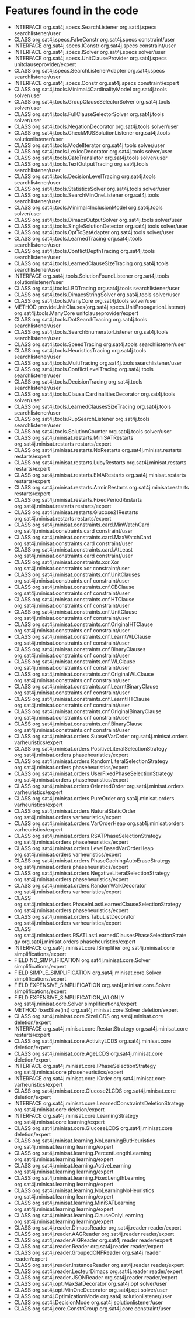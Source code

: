 # Features found in the code

+ INTERFACE org.sat4j.specs.SearchListener org.sat4j.specs searchlistener/user
+ CLASS org.sat4j.specs.FakeConstr org.sat4j.specs constraint/user
+ INTERFACE org.sat4j.specs.IConstr org.sat4j.specs constraint/user
+ INTERFACE org.sat4j.specs.ISolver org.sat4j.specs solver/user
+ INTERFACE org.sat4j.specs.UnitClauseProvider org.sat4j.specs unitclauseprovider/expert
+ CLASS org.sat4j.specs.SearchListenerAdapter org.sat4j.specs searchlistener/user
+ INTERFACE org.sat4j.specs.Constr org.sat4j.specs constraint/expert
+ CLASS org.sat4j.tools.Minimal4CardinalityModel org.sat4j.tools solver/user
+ CLASS org.sat4j.tools.GroupClauseSelectorSolver org.sat4j.tools solver/user
+ CLASS org.sat4j.tools.FullClauseSelectorSolver org.sat4j.tools solver/user
+ CLASS org.sat4j.tools.NegationDecorator org.sat4j.tools solver/user
+ CLASS org.sat4j.tools.CheckMUSSolutionListener org.sat4j.tools solutionlistener/user
+ CLASS org.sat4j.tools.ModelIterator org.sat4j.tools solver/user
+ CLASS org.sat4j.tools.LexicoDecorator org.sat4j.tools solver/user
+ CLASS org.sat4j.tools.GateTranslator org.sat4j.tools solver/user
+ CLASS org.sat4j.tools.TextOutputTracing org.sat4j.tools searchlistener/user
+ CLASS org.sat4j.tools.DecisionLevelTracing org.sat4j.tools searchlistener/user
+ CLASS org.sat4j.tools.StatisticsSolver org.sat4j.tools solver/user
+ CLASS org.sat4j.tools.SearchMinOneListener org.sat4j.tools searchlistener/user
+ CLASS org.sat4j.tools.Minimal4InclusionModel org.sat4j.tools solver/user
+ CLASS org.sat4j.tools.DimacsOutputSolver org.sat4j.tools solver/user
+ CLASS org.sat4j.tools.SingleSolutionDetector org.sat4j.tools solver/user
+ CLASS org.sat4j.tools.OptToSatAdapter org.sat4j.tools solver/user
+ CLASS org.sat4j.tools.LearnedTracing org.sat4j.tools searchlistener/user
+ CLASS org.sat4j.tools.ConflictDepthTracing org.sat4j.tools searchlistener/user
+ CLASS org.sat4j.tools.LearnedClauseSizeTracing org.sat4j.tools searchlistener/user
+ INTERFACE org.sat4j.tools.SolutionFoundListener org.sat4j.tools solutionlistener/user
+ CLASS org.sat4j.tools.LBDTracing org.sat4j.tools searchlistener/user
+ CLASS org.sat4j.tools.DimacsStringSolver org.sat4j.tools solver/user
+ CLASS org.sat4j.tools.ManyCore org.sat4j.tools solver/user
+ METHOD provideUnitClauses(org.sat4j.specs.UnitPropagationListener) org.sat4j.tools.ManyCore unitclauseprovider/expert
+ CLASS org.sat4j.tools.DotSearchTracing org.sat4j.tools searchlistener/user
+ CLASS org.sat4j.tools.SearchEnumeratorListener org.sat4j.tools searchlistener/user
+ CLASS org.sat4j.tools.SpeedTracing org.sat4j.tools searchlistener/user
+ CLASS org.sat4j.tools.HeuristicsTracing org.sat4j.tools searchlistener/user
+ CLASS org.sat4j.tools.MultiTracing org.sat4j.tools searchlistener/user
+ CLASS org.sat4j.tools.ConflictLevelTracing org.sat4j.tools searchlistener/user
+ CLASS org.sat4j.tools.DecisionTracing org.sat4j.tools searchlistener/user
+ CLASS org.sat4j.tools.ClausalCardinalitiesDecorator org.sat4j.tools solver/user
+ CLASS org.sat4j.tools.LearnedClausesSizeTracing org.sat4j.tools searchlistener/user
+ CLASS org.sat4j.tools.RupSearchListener org.sat4j.tools searchlistener/user
+ CLASS org.sat4j.tools.SolutionCounter org.sat4j.tools solver/user
+ CLASS org.sat4j.minisat.restarts.MiniSATRestarts org.sat4j.minisat.restarts restarts/expert
+ CLASS org.sat4j.minisat.restarts.NoRestarts org.sat4j.minisat.restarts restarts/expert
+ CLASS org.sat4j.minisat.restarts.LubyRestarts org.sat4j.minisat.restarts restarts/expert
+ CLASS org.sat4j.minisat.restarts.EMARestarts org.sat4j.minisat.restarts restarts/expert
+ CLASS org.sat4j.minisat.restarts.ArminRestarts org.sat4j.minisat.restarts restarts/expert
+ CLASS org.sat4j.minisat.restarts.FixedPeriodRestarts org.sat4j.minisat.restarts restarts/expert
+ CLASS org.sat4j.minisat.restarts.Glucose21Restarts org.sat4j.minisat.restarts restarts/expert
+ CLASS org.sat4j.minisat.constraints.card.MinWatchCard org.sat4j.minisat.constraints.card constraint/user
+ CLASS org.sat4j.minisat.constraints.card.MaxWatchCard org.sat4j.minisat.constraints.card constraint/user
+ CLASS org.sat4j.minisat.constraints.card.AtLeast org.sat4j.minisat.constraints.card constraint/user
+ CLASS org.sat4j.minisat.constraints.xor.Xor org.sat4j.minisat.constraints.xor constraint/user
+ CLASS org.sat4j.minisat.constraints.cnf.UnitClauses org.sat4j.minisat.constraints.cnf constraint/user
+ CLASS org.sat4j.minisat.constraints.cnf.CBClause org.sat4j.minisat.constraints.cnf constraint/user
+ CLASS org.sat4j.minisat.constraints.cnf.HTClause org.sat4j.minisat.constraints.cnf constraint/user
+ CLASS org.sat4j.minisat.constraints.cnf.UnitClause org.sat4j.minisat.constraints.cnf constraint/user
+ CLASS org.sat4j.minisat.constraints.cnf.OriginalHTClause org.sat4j.minisat.constraints.cnf constraint/user
+ CLASS org.sat4j.minisat.constraints.cnf.LearntWLClause org.sat4j.minisat.constraints.cnf constraint/user
+ CLASS org.sat4j.minisat.constraints.cnf.BinaryClauses org.sat4j.minisat.constraints.cnf constraint/user
+ CLASS org.sat4j.minisat.constraints.cnf.WLClause org.sat4j.minisat.constraints.cnf constraint/user
+ CLASS org.sat4j.minisat.constraints.cnf.OriginalWLClause org.sat4j.minisat.constraints.cnf constraint/user
+ CLASS org.sat4j.minisat.constraints.cnf.LearntBinaryClause org.sat4j.minisat.constraints.cnf constraint/user
+ CLASS org.sat4j.minisat.constraints.cnf.LearntHTClause org.sat4j.minisat.constraints.cnf constraint/user
+ CLASS org.sat4j.minisat.constraints.cnf.OriginalBinaryClause org.sat4j.minisat.constraints.cnf constraint/user
+ CLASS org.sat4j.minisat.constraints.cnf.BinaryClause org.sat4j.minisat.constraints.cnf constraint/user
+ CLASS org.sat4j.minisat.orders.SubsetVarOrder org.sat4j.minisat.orders varheuristics/expert
+ CLASS org.sat4j.minisat.orders.PositiveLiteralSelectionStrategy org.sat4j.minisat.orders phaseheuristics/expert
+ CLASS org.sat4j.minisat.orders.RandomLiteralSelectionStrategy org.sat4j.minisat.orders phaseheuristics/expert
+ CLASS org.sat4j.minisat.orders.UserFixedPhaseSelectionStrategy org.sat4j.minisat.orders phaseheuristics/expert
+ CLASS org.sat4j.minisat.orders.OrientedOrder org.sat4j.minisat.orders varheuristics/expert
+ CLASS org.sat4j.minisat.orders.PureOrder org.sat4j.minisat.orders varheuristics/expert
+ CLASS org.sat4j.minisat.orders.NaturalStaticOrder org.sat4j.minisat.orders varheuristics/expert
+ CLASS org.sat4j.minisat.orders.VarOrderHeap org.sat4j.minisat.orders varheuristics/expert
+ CLASS org.sat4j.minisat.orders.RSATPhaseSelectionStrategy org.sat4j.minisat.orders phaseheuristics/expert
+ CLASS org.sat4j.minisat.orders.LevelBasedVarOrderHeap org.sat4j.minisat.orders varheuristics/expert
+ CLASS org.sat4j.minisat.orders.PhaseCachingAutoEraseStrategy org.sat4j.minisat.orders phaseheuristics/expert
+ CLASS org.sat4j.minisat.orders.NegativeLiteralSelectionStrategy org.sat4j.minisat.orders phaseheuristics/expert
+ CLASS org.sat4j.minisat.orders.RandomWalkDecorator org.sat4j.minisat.orders varheuristics/expert
+ CLASS org.sat4j.minisat.orders.PhaseInLastLearnedClauseSelectionStrategy org.sat4j.minisat.orders phaseheuristics/expert
+ CLASS org.sat4j.minisat.orders.TabuListDecorator org.sat4j.minisat.orders varheuristics/expert
+ CLASS org.sat4j.minisat.orders.RSATLastLearnedClausesPhaseSelectionStrategy org.sat4j.minisat.orders phaseheuristics/expert
+ INTERFACE org.sat4j.minisat.core.ISimplifier org.sat4j.minisat.core simplifications/expert
+ FIELD NO_SIMPLIFICATION org.sat4j.minisat.core.Solver simplifications/expert
+ FIELD SIMPLE_SIMPLIFICATION org.sat4j.minisat.core.Solver simplifications/expert
+ FIELD EXPENSIVE_SIMPLIFICATION org.sat4j.minisat.core.Solver simplifications/expert
+ FIELD EXPENSIVE_SIMPLIFICATION_WLONLY org.sat4j.minisat.core.Solver simplifications/expert
+ METHOD fixedSize(int) org.sat4j.minisat.core.Solver deletion/expert
+ CLASS org.sat4j.minisat.core.SizeLCDS org.sat4j.minisat.core deletion/expert
+ INTERFACE org.sat4j.minisat.core.RestartStrategy org.sat4j.minisat.core restarts/expert
+ CLASS org.sat4j.minisat.core.ActivityLCDS org.sat4j.minisat.core deletion/expert
+ CLASS org.sat4j.minisat.core.AgeLCDS org.sat4j.minisat.core deletion/expert
+ INTERFACE org.sat4j.minisat.core.IPhaseSelectionStrategy org.sat4j.minisat.core phaseheuristics/expert
+ INTERFACE org.sat4j.minisat.core.IOrder org.sat4j.minisat.core varheuristics/expert
+ CLASS org.sat4j.minisat.core.Glucose2LCDS org.sat4j.minisat.core deletion/expert
+ INTERFACE org.sat4j.minisat.core.LearnedConstraintsDeletionStrategy org.sat4j.minisat.core deletion/expert
+ INTERFACE org.sat4j.minisat.core.LearningStrategy org.sat4j.minisat.core learning/expert
+ CLASS org.sat4j.minisat.core.GlucoseLCDS org.sat4j.minisat.core deletion/expert
+ CLASS org.sat4j.minisat.learning.NoLearningButHeuristics org.sat4j.minisat.learning learning/expert
+ CLASS org.sat4j.minisat.learning.PercentLengthLearning org.sat4j.minisat.learning learning/expert
+ CLASS org.sat4j.minisat.learning.ActiveLearning org.sat4j.minisat.learning learning/expert
+ CLASS org.sat4j.minisat.learning.FixedLengthLearning org.sat4j.minisat.learning learning/expert
+ CLASS org.sat4j.minisat.learning.NoLearningNoHeuristics org.sat4j.minisat.learning learning/expert
+ CLASS org.sat4j.minisat.learning.MiniSATLearning org.sat4j.minisat.learning learning/expert
+ CLASS org.sat4j.minisat.learning.ClauseOnlyLearning org.sat4j.minisat.learning learning/expert
+ CLASS org.sat4j.reader.DimacsReader org.sat4j.reader reader/expert
+ CLASS org.sat4j.reader.AAGReader org.sat4j.reader reader/expert
+ CLASS org.sat4j.reader.AIGReader org.sat4j.reader reader/expert
+ CLASS org.sat4j.reader.Reader org.sat4j.reader reader/expert
+ CLASS org.sat4j.reader.GroupedCNFReader org.sat4j.reader reader/expert
+ CLASS org.sat4j.reader.InstanceReader org.sat4j.reader reader/expert
+ CLASS org.sat4j.reader.LecteurDimacs org.sat4j.reader reader/expert
+ CLASS org.sat4j.reader.JSONReader org.sat4j.reader reader/expert
+ CLASS org.sat4j.opt.MaxSatDecorator org.sat4j.opt solver/user
+ CLASS org.sat4j.opt.MinOneDecorator org.sat4j.opt solver/user
+ CLASS org.sat4j.OptimizationMode org.sat4j solutionlistener/user
+ CLASS org.sat4j.DecisionMode org.sat4j solutionlistener/user
+ CLASS org.sat4j.core.ConstrGroup org.sat4j.core constraint/user
